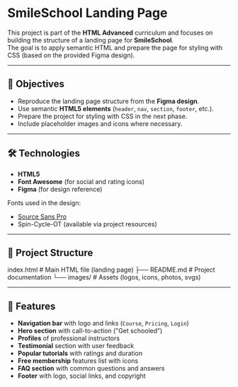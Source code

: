 # SmileSchool Landing Page

This project is part of the **HTML Advanced** curriculum and focuses on building the structure of a landing page for **SmileSchool**.  
The goal is to apply semantic HTML and prepare the page for styling with CSS (based on the provided Figma design).

---

## 📌 Objectives
- Reproduce the landing page structure from the **Figma design**.
- Use semantic **HTML5 elements** (`header`, `nav`, `section`, `footer`, etc.).
- Prepare the project for styling with CSS in the next phase.
- Include placeholder images and icons where necessary.

---

## 🛠️ Technologies
- **HTML5**  
- **Font Awesome** (for social and rating icons)  
- **Figma** (for design reference)  

Fonts used in the design:
- [Source Sans Pro](https://fonts.google.com/specimen/Source+Sans+Pro)  
- Spin-Cycle-OT (available via project resources)  

---

## 📂 Project Structure
index.html # Main HTML file (landing page)
├── README.md # Project documentation
└── images/ # Assets (logos, icons, photos, svgs)


---

## 🔑 Features
- **Navigation bar** with logo and links (`Course`, `Pricing`, `Login`)  
- **Hero section** with call-to-action ("Get schooled")  
- **Profiles** of professional instructors  
- **Testimonial** section with user feedback  
- **Popular tutorials** with ratings and duration  
- **Free membership** features list with icons  
- **FAQ section** with common questions and answers  
- **Footer** with logo, social links, and copyright  


